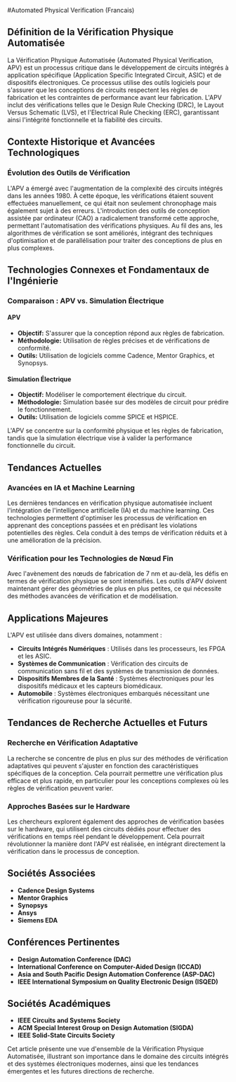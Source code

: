 #Automated Physical Verification (Francais)

## Définition de la Vérification Physique Automatisée

La Vérification Physique Automatisée (Automated Physical Verification, APV) est un processus critique dans le développement de circuits intégrés à application spécifique (Application Specific Integrated Circuit, ASIC) et de dispositifs électroniques. Ce processus utilise des outils logiciels pour s'assurer que les conceptions de circuits respectent les règles de fabrication et les contraintes de performance avant leur fabrication. L'APV inclut des vérifications telles que le Design Rule Checking (DRC), le Layout Versus Schematic (LVS), et l'Electrical Rule Checking (ERC), garantissant ainsi l'intégrité fonctionnelle et la fiabilité des circuits.

## Contexte Historique et Avancées Technologiques

### Évolution des Outils de Vérification

L'APV a émergé avec l'augmentation de la complexité des circuits intégrés dans les années 1980. À cette époque, les vérifications étaient souvent effectuées manuellement, ce qui était non seulement chronophage mais également sujet à des erreurs. L'introduction des outils de conception assistée par ordinateur (CAO) a radicalement transformé cette approche, permettant l'automatisation des vérifications physiques. Au fil des ans, les algorithmes de vérification se sont améliorés, intégrant des techniques d'optimisation et de parallélisation pour traiter des conceptions de plus en plus complexes.

## Technologies Connexes et Fondamentaux de l'Ingénierie

### Comparaison : APV vs. Simulation Électrique

#### APV

- **Objectif:** S'assurer que la conception répond aux règles de fabrication.
- **Méthodologie:** Utilisation de règles précises et de vérifications de conformité.
- **Outils:** Utilisation de logiciels comme Cadence, Mentor Graphics, et Synopsys.

#### Simulation Électrique

- **Objectif:** Modéliser le comportement électrique du circuit.
- **Méthodologie:** Simulation basée sur des modèles de circuit pour prédire le fonctionnement.
- **Outils:** Utilisation de logiciels comme SPICE et HSPICE.

L'APV se concentre sur la conformité physique et les règles de fabrication, tandis que la simulation électrique vise à valider la performance fonctionnelle du circuit.

## Tendances Actuelles

### Avancées en IA et Machine Learning

Les dernières tendances en vérification physique automatisée incluent l'intégration de l'intelligence artificielle (IA) et du machine learning. Ces technologies permettent d'optimiser les processus de vérification en apprenant des conceptions passées et en prédisant les violations potentielles des règles. Cela conduit à des temps de vérification réduits et à une amélioration de la précision.

### Vérification pour les Technologies de Nœud Fin

Avec l'avènement des nœuds de fabrication de 7 nm et au-delà, les défis en termes de vérification physique se sont intensifiés. Les outils d'APV doivent maintenant gérer des géométries de plus en plus petites, ce qui nécessite des méthodes avancées de vérification et de modélisation.

## Applications Majeures

L'APV est utilisée dans divers domaines, notamment :

- **Circuits Intégrés Numériques** : Utilisés dans les processeurs, les FPGA et les ASIC.
- **Systèmes de Communication** : Vérification des circuits de communication sans fil et des systèmes de transmission de données.
- **Dispositifs Membres de la Santé** : Systèmes électroniques pour les dispositifs médicaux et les capteurs biomédicaux.
- **Automobile** : Systèmes électroniques embarqués nécessitant une vérification rigoureuse pour la sécurité.

## Tendances de Recherche Actuelles et Futurs

### Recherche en Vérification Adaptative

La recherche se concentre de plus en plus sur des méthodes de vérification adaptatives qui peuvent s'ajuster en fonction des caractéristiques spécifiques de la conception. Cela pourrait permettre une vérification plus efficace et plus rapide, en particulier pour les conceptions complexes où les règles de vérification peuvent varier.

### Approches Basées sur le Hardware

Les chercheurs explorent également des approches de vérification basées sur le hardware, qui utilisent des circuits dédiés pour effectuer des vérifications en temps réel pendant le développement. Cela pourrait révolutionner la manière dont l'APV est réalisée, en intégrant directement la vérification dans le processus de conception.

## Sociétés Associées

- **Cadence Design Systems**
- **Mentor Graphics**
- **Synopsys**
- **Ansys**
- **Siemens EDA**

## Conférences Pertinentes

- **Design Automation Conference (DAC)**
- **International Conference on Computer-Aided Design (ICCAD)**
- **Asia and South Pacific Design Automation Conference (ASP-DAC)**
- **IEEE International Symposium on Quality Electronic Design (ISQED)**

## Sociétés Académiques

- **IEEE Circuits and Systems Society**
- **ACM Special Interest Group on Design Automation (SIGDA)**
- **IEEE Solid-State Circuits Society**

Cet article présente une vue d'ensemble de la Vérification Physique Automatisée, illustrant son importance dans le domaine des circuits intégrés et des systèmes électroniques modernes, ainsi que les tendances émergentes et les futures directions de recherche.